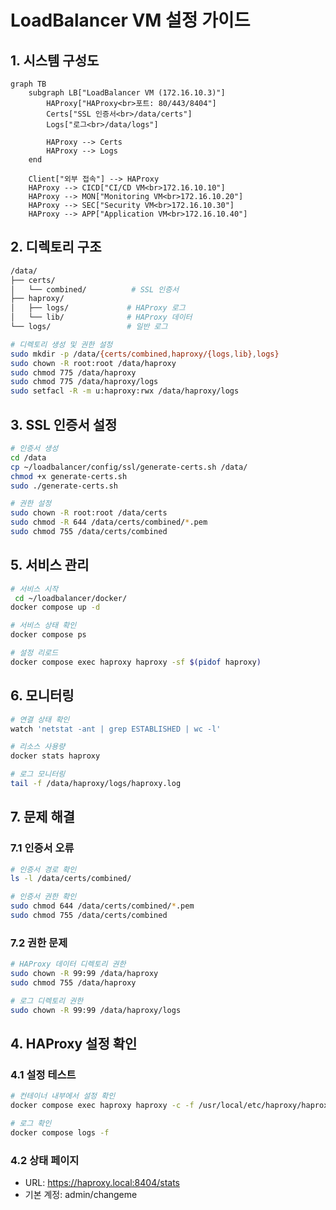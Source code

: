 # LoadBalancer VM 설정 가이드

## 1. 시스템 구성도
```mermaid
graph TB
    subgraph LB["LoadBalancer VM (172.16.10.3)"]
        HAProxy["HAProxy<br>포트: 80/443/8404"]
        Certs["SSL 인증서<br>/data/certs"]
        Logs["로그<br>/data/logs"]
        
        HAProxy --> Certs
        HAProxy --> Logs
    end

    Client["외부 접속"] --> HAProxy
    HAProxy --> CICD["CI/CD VM<br>172.16.10.10"]
    HAProxy --> MON["Monitoring VM<br>172.16.10.20"]
    HAProxy --> SEC["Security VM<br>172.16.10.30"]
    HAProxy --> APP["Application VM<br>172.16.10.40"]
```

## 2. 디렉토리 구조

```bash
/data/
├── certs/
│   └── combined/          # SSL 인증서
├── haproxy/
│   ├── logs/             # HAProxy 로그
│   └── lib/              # HAProxy 데이터
└── logs/                 # 일반 로그

# 디렉토리 생성 및 권한 설정
sudo mkdir -p /data/{certs/combined,haproxy/{logs,lib},logs}
sudo chown -R root:root /data/haproxy
sudo chmod 775 /data/haproxy
sudo chmod 775 /data/haproxy/logs
sudo setfacl -R -m u:haproxy:rwx /data/haproxy/logs
```


## 3. SSL 인증서 설정
```bash
# 인증서 생성
cd /data
cp ~/loadbalancer/config/ssl/generate-certs.sh /data/
chmod +x generate-certs.sh
sudo ./generate-certs.sh

# 권한 설정
sudo chown -R root:root /data/certs
sudo chmod -R 644 /data/certs/combined/*.pem
sudo chmod 755 /data/certs/combined
```

## 5. 서비스 관리
```bash
# 서비스 시작
 cd ~/loadbalancer/docker/
docker compose up -d

# 서비스 상태 확인
docker compose ps

# 설정 리로드
docker compose exec haproxy haproxy -sf $(pidof haproxy)
```

## 6. 모니터링
```bash
# 연결 상태 확인
watch 'netstat -ant | grep ESTABLISHED | wc -l'

# 리소스 사용량
docker stats haproxy

# 로그 모니터링
tail -f /data/haproxy/logs/haproxy.log
```

## 7. 문제 해결

### 7.1 인증서 오류
```bash
# 인증서 경로 확인
ls -l /data/certs/combined/

# 인증서 권한 확인
sudo chmod 644 /data/certs/combined/*.pem
sudo chmod 755 /data/certs/combined
```

### 7.2 권한 문제
```bash
# HAProxy 데이터 디렉토리 권한
sudo chown -R 99:99 /data/haproxy
sudo chmod 755 /data/haproxy

# 로그 디렉토리 권한
sudo chown -R 99:99 /data/haproxy/logs
```


## 4. HAProxy 설정 확인

### 4.1 설정 테스트
```bash
# 컨테이너 내부에서 설정 확인
docker compose exec haproxy haproxy -c -f /usr/local/etc/haproxy/haproxy.cfg

# 로그 확인
docker compose logs -f
```

### 4.2 상태 페이지
- URL: https://haproxy.local:8404/stats
- 기본 계정: admin/changeme